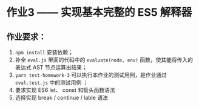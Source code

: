 # 作业3 —— 实现基本完整的 ES5 解释器

## 作业要求：
1. `npm install` 安装依赖；
2. 补全 `eval.js` 里面的代码中的 `evaluate(node, env)` 函数，使其能将传入的表达式 AST 节点运算出结果；
3. `yarn test-homework-3` 可以执行本作业的测试用例，是作业通过 `eval.test.js` 中的测试用例 ；
4. 要求实现 ES6 let、 const 和箭头函数语法
5. 选择实现 break / continue / lable 语法
